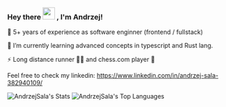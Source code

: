 <h3>
  Hey there <img src="https://media.giphy.com/media/hvRJCLFzcasrR4ia7z/giphy.gif" width="28"> , I'm Andrzej! 
</h3>

🚀 5+ years of experience as software enginner (frontend / fullstack)

📖 I’m currently learning advanced concepts in typescript and Rust lang.

⚡ Long distance runner 🏃‍♂️ and chess.com player 🏁

Feel free to check my linkedin:
https://www.linkedin.com/in/andrzej-sala-382940109/

![AndrzejSala's Stats](https://github-readme-stats.vercel.app/api?username=AndrzejSala&theme=vue-dark&show_icons=true&hide_border=true&count_private=true)
![AndrzejSala's Top Languages](https://github-readme-stats.vercel.app/api/top-langs/?username=AndrzejSala&theme=vue-dark&show_icons=true&hide_border=true&layout=compact)

<!--
**AndrzejSala/AndrzejSala** is a ✨ _special_ ✨ repository because its `README.md` (this file) appears on your GitHub profile.

Here are some ideas to get you started:

- 🔭 I’m currently working on ...
- 🌱 I’m currently learning ...
- 👯 I’m looking to collaborate on ...
- 🤔 I’m looking for help with ...
- 💬 Ask me about ...
- 📫 How to reach me: ...
- 😄 Pronouns: ...
- ⚡ Fun fact: ...
-->

